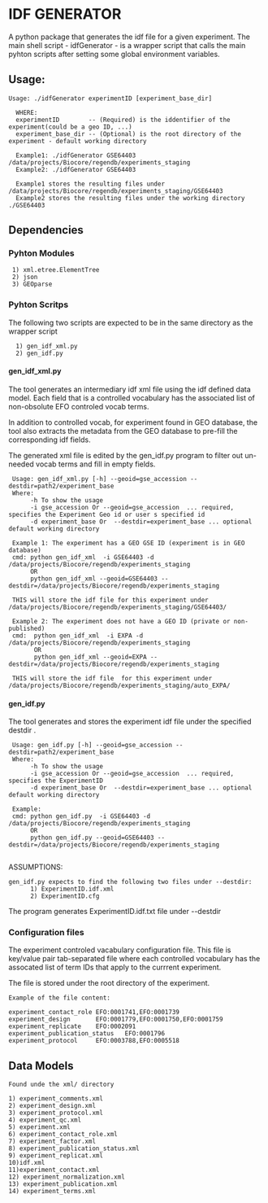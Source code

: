 # IDF GENERATOR

A python package that generates the idf file for a given experiment.
The main shell script - idfGenerator - is a wrapper script that calls 
the main pyhton scripts after setting some global environment variables.

## Usage: 
```
Usage: ./idfGenerator experimentID [experiment_base_dir]

  WHERE:
  experimentID        -- (Required) is the iddentifier of the experiment(could be a geo ID, ...)
  experiment_base_dir -- (Optional) is the root directory of the experiment - default working directory 

  Example1: ./idfGenerator GSE64403  /data/projects/Biocore/regendb/experiments_staging
  Example2: ./idfGenerator GSE64403 
 
  Example1 stores the resulting files under /data/projects/Biocore/regendb/experiments_staging/GSE64403
  Example2 stores the resulting files under the working directory ./GSE64403

```

## Dependencies

### Pyhton Modules
```
 1) xml.etree.ElementTree
 2) json
 3) GEOparse

```

### Pyhton Scritps

The following two scripts are expected to be in the same directory as the wrapper script
```
  1) gen_idf_xml.py
  2) gen_idf.py
```

#### gen_idf_xml.py

The tool generates an intermediary idf xml file using the idf defined data model.
Each field that is a controlled vocabulary has the associated list of non-obsolute EFO controled vocab terms.
           
In addition to controlled vocab, for experiment found in GEO database, 
the tool also extracts the metadata from the GEO database to pre-fill the corresponding idf fields.

The generated xml file is edited by the gen_idf.py program to filter out un-needed vocab terms and
fill in empty fields. 

```
 Usage: gen_idf_xml.py [-h] --geoid=gse_accession --destdir=path2/experiment_base
 Where:
      -h To show the usage
      -i gse_accession Or --geoid=gse_accession  ... required, specifies the Experiment Geo id or user s specified id
      -d experiment_base Or  --destdir=experiment_base ... optional default working directory
      
 Example 1: The experiment has a GEO GSE ID (experiment is in GEO database)
 cmd: python gen_idf_xml  -i GSE64403 -d /data/projects/Biocore/regendb/experiments_staging
      OR 
      python gen_idf_xml --geoid=GSE64403 --destdir=/data/projects/Biocore/regendb/experiments_staging

 THIS will store the idf file for this experiment under /data/projects/Biocore/regendb/experiments_staging/GSE64403/

 Example 2: The experiment does not have a GEO ID (private or non-published)
 cmd:  python gen_idf_xml  -i EXPA -d /data/projects/Biocore/regendb/experiments_staging
       OR 
       python gen_idf_xml --geoid=EXPA --destdir=/data/projects/Biocore/regendb/experiments_staging
          
 THIS will store the idf file  for this experiment under /data/projects/Biocore/regendb/experiments_staging/auto_EXPA/
```

#### gen_idf.py

The tool generates and stores the experiment idf file under the specified destdir  .

```
 Usage: gen_idf.py [-h] --geoid=gse_accession --destdir=path2/experiment_base 
 Where:
      -h To show the usage
      -i gse_accession Or --geoid=gse_accession  ... required, specifies the ExperimentID
      -d experiment_base Or  --destdir=experiment_base ... optional default working directory
      
 Example: 
 cmd: python gen_idf.py  -i GSE64403 -d /data/projects/Biocore/regendb/experiments_staging
      OR 
      python gen_idf.py --geoid=GSE64403 --destdir=/data/projects/Biocore/regendb/experiments_staging
           
```

ASSUMPTIONS: 
```
gen_idf.py expects to find the following two files under --destdir:
      1) ExperimentID.idf.xml
      2) ExperimentID.cfg
```
The program generates ExperimentID.idf.txt file under --destdir

### Configuration files

The experiment controled vacabulary configuration file.
This file is key/value pair tab-separated file where each controlled vocabulary
has the assocated list of term IDs that apply to the currrent experiment.

The file is stored under the root directory of the experiment.

```
Example of the file content:

experiment_contact_role EFO:0001741,EFO:0001739
experiment_design       EFO:0001779,EFO:0001750,EFO:0001759
experiment_replicate    EFO:0002091
experiment_publication_status   EFO:0001796
experiment_protocol     EFO:0003788,EFO:0005518
```

## Data Models
```
Found unde the xml/ directory

1) experiment_comments.xml
2) experiment_design.xml         
3) experiment_protocol.xml            
4) experiment_qc.xml        
5) experiment.xml
6) experiment_contact_role.xml  
7) experiment_factor.xml         
8) experiment_publication_status.xml  
9) experiment_replicat.xml  
10)idf.xml
11)experiment_contact.xml       
12) experiment_normalization.xml  
13) experiment_publication.xml         
14) experiment_terms.xml
```

